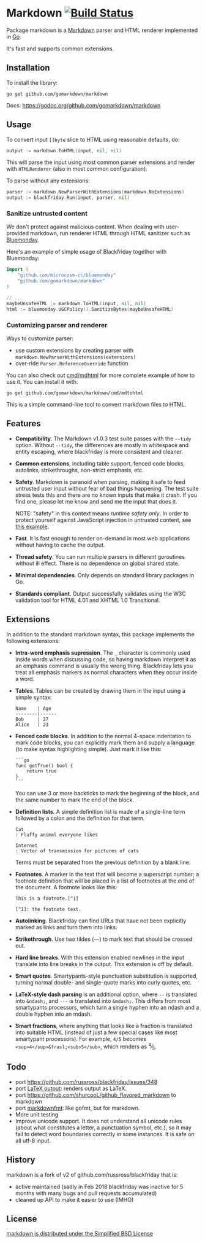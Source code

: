 Markdown [![Build Status](https://travis-ci.org/gomarkdown/markdown.svg?branch=master)](https://travis-ci.org/gomarkdown/markdown)
===========

Package markdown is a [Markdown][1] parser and HTML renderer implemented in [Go][2].

It's fast and supports common extensions.

Installation
------------

To install the library:

    go get github.com/gomarkdown/markdown

Docs: https://godoc.org/github.com/gomarkdown/markdown

Usage
-----

To convert input `[]byte` slice to HTML using reasonable defaults, do:

```go
output := markdown.ToHTML(input, nil, nil)
```

This will parse the input using most common parser extensions and render with
`HTMLRenderer` (also in most common configuration).

To parse without any extensions:
```go
parser := markdown.NewParserWithExtensions(markdown.NoExtensions)
output := blackfriday.Run(input, parser, nil)
```

### Sanitize untrusted content

We don't protect against malicious content. When dealing with user-provided
markdown, run renderer HTML through HTML sanitizer such as [Bluemonday][5].

Here's an example of simple usage of Blackfriday together with Bluemonday:

```go
import (
    "github.com/microcosm-cc/bluemonday"
    "github.com/gomarkdown/markdown"
)

// ...
maybeUnsafeHTML := markdown.ToHTML(input, nil, nil)
html := bluemonday.UGCPolicy().SanitizeBytes(maybeUnsafeHTML)
```

### Customizing parser and renderer

Ways to customize parser:
* use custom extensions by creating parser with `markdown.NewParserWithExtensions(extensions)`
* over-ride `Parser.ReferenceOverride` function

You can also check out [cmd/mdhtml](https://github.com/gomarkdown/markdown/tree/master/cmd/mdtohtml) for more complete example
of how to use it. You can install it with:

    go get github.com/gomarkdown/markdown/cmd/mdtohtml

This is a simple command-line tool to convert markdown files to HTML.

Features
--------

*   **Compatibility**. The Markdown v1.0.3 test suite passes with
    the `--tidy` option.  Without `--tidy`, the differences are
    mostly in whitespace and entity escaping, where blackfriday is
    more consistent and cleaner.

*   **Common extensions**, including table support, fenced code
    blocks, autolinks, strikethroughs, non-strict emphasis, etc.

*   **Safety**. Markdown is paranoid when parsing, making it safe
    to feed untrusted user input without fear of bad things
    happening. The test suite stress tests this and there are no
    known inputs that make it crash.  If you find one, please let me
    know and send me the input that does it.

    NOTE: "safety" in this context means *runtime safety only*. In order to
    protect yourself against JavaScript injection in untrusted content, see
    [this example](https://github.com/gomarkdown/markdown#sanitize-untrusted-content).

*   **Fast**. It is fast enough to render on-demand in
    most web applications without having to cache the output.

*   **Thread safety**. You can run multiple parsers in different
    goroutines without ill effect. There is no dependence on global
    shared state.

*   **Minimal dependencies**. Only depends on standard library packages in Go.

*   **Standards compliant**. Output successfully validates using the
    W3C validation tool for HTML 4.01 and XHTML 1.0 Transitional.


Extensions
----------

In addition to the standard markdown syntax, this package
implements the following extensions:

*   **Intra-word emphasis supression**. The `_` character is
    commonly used inside words when discussing code, so having
    markdown interpret it as an emphasis command is usually the
    wrong thing. Blackfriday lets you treat all emphasis markers as
    normal characters when they occur inside a word.

*   **Tables**. Tables can be created by drawing them in the input
    using a simple syntax:

    ```
    Name    | Age
    --------|------
    Bob     | 27
    Alice   | 23
    ```

*   **Fenced code blocks**. In addition to the normal 4-space
    indentation to mark code blocks, you can explicitly mark them
    and supply a language (to make syntax highlighting simple). Just
    mark it like this:

        ```go
        func getTrue() bool {
            return true
        }
        ```

    You can use 3 or more backticks to mark the beginning of the
    block, and the same number to mark the end of the block.

*   **Definition lists**. A simple definition list is made of a single-line
    term followed by a colon and the definition for that term.

        Cat
        : Fluffy animal everyone likes

        Internet
        : Vector of transmission for pictures of cats

    Terms must be separated from the previous definition by a blank line.

*   **Footnotes**. A marker in the text that will become a superscript number;
    a footnote definition that will be placed in a list of footnotes at the
    end of the document. A footnote looks like this:

        This is a footnote.[^1]

        [^1]: the footnote text.

*   **Autolinking**. Blackfriday can find URLs that have not been
    explicitly marked as links and turn them into links.

*   **Strikethrough**. Use two tildes (`~~`) to mark text that
    should be crossed out.

*   **Hard line breaks**. With this extension enabled newlines in the input
    translate into line breaks in the output. This extension is off by default.

*   **Smart quotes**. Smartypants-style punctuation substitution is
    supported, turning normal double- and single-quote marks into
    curly quotes, etc.

*   **LaTeX-style dash parsing** is an additional option, where `--`
    is translated into `&ndash;`, and `---` is translated into
    `&mdash;`. This differs from most smartypants processors, which
    turn a single hyphen into an ndash and a double hyphen into an
    mdash.

*   **Smart fractions**, where anything that looks like a fraction
    is translated into suitable HTML (instead of just a few special
    cases like most smartypant processors). For example, `4/5`
    becomes `<sup>4</sup>&frasl;<sub>5</sub>`, which renders as
    <sup>4</sup>&frasl;<sub>5</sub>.


Todo
----

*   port https://github.com/russross/blackfriday/issues/348
*   port [LaTeX output](https://github.com/Ambrevar/Blackfriday-LaTeX):
    renders output as LaTeX.
*   port https://github.com/shurcooL/github_flavored_markdown to markdown
*   port [markdownfmt](https://github.com/shurcooL/markdownfmt): like gofmt,
    but for markdown.
*   More unit testing
*   Improve unicode support. It does not understand all unicode
    rules (about what constitutes a letter, a punctuation symbol,
    etc.), so it may fail to detect word boundaries correctly in
    some instances. It is safe on all utf-8 input.

History
-------

markdown is a fork of v2 of github.com/russross/blackfriday that is:
* active maintained (sadly in Feb 2018 blackfriday was inactive for 5 months with many bugs and pull requests accumulated)
* cleaned up API to make it easier to use (IMHO)

License
-------

[markdown is distributed under the Simplified BSD License](LICENSE.txt)


   [1]: https://daringfireball.net/projects/markdown/ "Markdown"
   [2]: https://golang.org/ "Go Language"
   [3]: https://github.com/vmg/sundown "Sundown"
   [4]: https://godoc.org/gopkg.in/russross/blackfriday.v2#Parse "Parse func"
   [5]: https://github.com/microcosm-cc/bluemonday "Bluemonday"
   [6]: https://labix.org/gopkg.in "gopkg.in"
